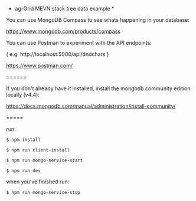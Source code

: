 * ag-Grid MEVN stack tree data example *

You can use MongoDB Compass to see whats happening in your database:

https://www.mongodb.com/products/compass


You can use Postman to experiment with the API endpoints:

( e.g. http://localhost:5000/api/dndchars )

https://www.postman.com/ 

======


If you don't already have it installed, install the mongodb community edition locally (v4.4):

https://docs.mongodb.com/manual/administration/install-community/


=====

run:

`$ npm install`

`$ npm run client-install`

`$ npm run mongo-service-start`

`$ npm run dev`

when you've finished run:

`$ npm run mongo-service-stop`
